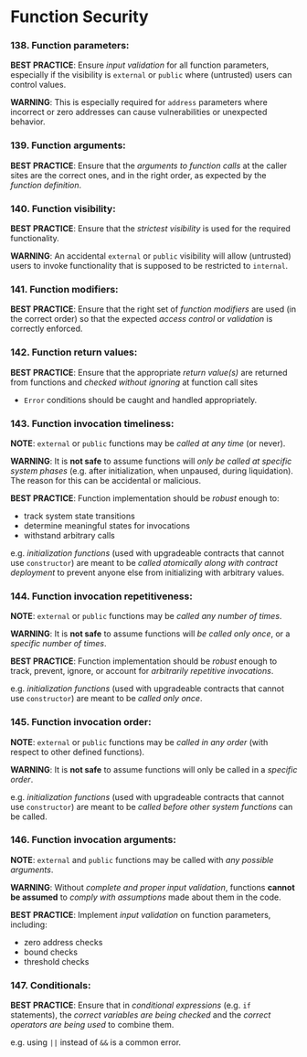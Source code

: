 # Function Security

### 138. Function parameters:

**BEST PRACTICE**: Ensure *input validation* for all function parameters, especially if the visibility is `external` or `public` where (untrusted) users can control values.

**WARNING**: This is especially required for `address` parameters where incorrect or zero addresses can cause vulnerabilities or unexpected behavior.

### 139. Function arguments:

**BEST PRACTICE**: Ensure that the *arguments to function calls* at the caller sites are the correct ones, and in the right order, as expected by the *function definition*.

### 140. Function visibility:

**BEST PRACTICE**: Ensure that the *strictest visibility* is used for the required functionality.

**WARNING**: An accidental `external` or `public` visibility will allow (untrusted) users to invoke functionality that is supposed to be restricted to `internal`.

### 141. Function modifiers:

**BEST PRACTICE**: Ensure that the right set of *function modifiers* are used (in the correct order) so that the expected *access control* or *validation* is correctly enforced.

### 142. Function return values:

**BEST PRACTICE**: Ensure that the appropriate *return value(s)* are returned from functions and *checked without ignoring* at function call sites
- `Error` conditions should be caught and handled appropriately.

### 143. Function invocation timeliness:

**NOTE**: `external` or `public` functions may be *called at any time* (or never).

**WARNING**: It is **not safe** to assume functions will *only be called at specific system phases* (e.g. after initialization, when unpaused, during liquidation). The reason for this can be accidental or malicious.

**BEST PRACTICE**: Function implementation should be *robust* enough to:
- track system state transitions
- determine meaningful states for invocations
- withstand arbitrary calls

e.g. *initialization functions* (used with upgradeable contracts that cannot use `constructor`) are meant to be *called atomically along with contract deployment* to prevent anyone else from initializing with arbitrary values.

### 144. Function invocation repetitiveness:

**NOTE**: `external` or `public` functions may be *called any number of times*.

**WARNING**: It is **not safe** to assume functions will *be called only once*, or a *specific number of times*.

**BEST PRACTICE**: Function implementation should be *robust* enough to track, prevent, ignore, or account for *arbitrarily repetitive invocations*.

e.g. *initialization functions* (used with upgradeable contracts that cannot use `constructor`) are meant to be *called only once*.

### 145. Function invocation order:  

**NOTE**: `external` or `public` functions may be *called in any order* (with respect to other defined functions).

**WARNING**: It is **not safe** to assume functions will only be called in a *specific order*.

e.g. *initialization functions* (used with upgradeable contracts that cannot use `constructor`) are meant to be *called before other system functions* can be called.

### 146. Function invocation arguments:

**NOTE**: `external` and `public` functions may be called with *any possible arguments*.

**WARNING**: Without *complete and proper input validation*, functions **cannot be assumed** to *comply with assumptions* made about them in the code.

**BEST PRACTICE**: Implement *input validation* on function parameters, including:
- zero address checks
- bound checks
- threshold checks

### 147. Conditionals:

**BEST PRACTICE**: Ensure that in *conditional expressions* (e.g. `if` statements), the *correct variables are being checked* and the *correct operators are being used* to combine them.

e.g. using `||` instead of `&&` is a common error.
